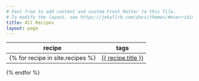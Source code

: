 ```yaml
---
# Feel free to add content and custom Front Matter to this file.
# To modify the layout, see https://jekyllrb.com/docs/themes/#overriding-theme-defaults
title: All Recipes
layout: page
---
```


|recipe|tags
|-|-
{% for recipe in site.recipes %} | [{{ recipe.title }}]({{recipe.url}}) | {{ recipe.tags | join: ', ' }} 
{% endfor %}
